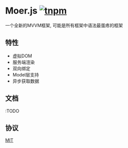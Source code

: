 # Moer.js  [![tnpm](http://npm.taobao.org/badge/v/moer.svg?style=flat-square)](http://npm.taobao.org/package/moer)

一个全新的MVVM框架, 可能是所有框架中语法最蛋疼的框架

## 特性

- 虚拟DOM
- 服务端渲染
- 双向绑定
- Model层支持
- 异步获取数据

## 文档

:TODO

## 协议

[MIT](./LICENSE)
